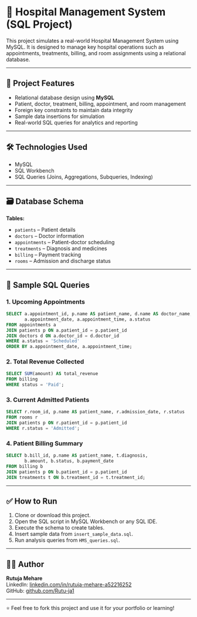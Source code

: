 
# 🏥 Hospital Management System (SQL Project)

This project simulates a real-world Hospital Management System using MySQL. It is designed to manage key hospital operations such as appointments, treatments, billing, and room assignments using a relational database.

---

## 📌 Project Features

- Relational database design using **MySQL**
- Patient, doctor, treatment, billing, appointment, and room management
- Foreign key constraints to maintain data integrity
- Sample data insertions for simulation
- Real-world SQL queries for analytics and reporting

---

## 🛠 Technologies Used

- MySQL
- SQL Workbench
- SQL Queries (Joins, Aggregations, Subqueries, Indexing)

---

## 🗃 Database Schema

**Tables:**
- `patients` – Patient details
- `doctors` – Doctor information
- `appointments` – Patient-doctor scheduling
- `treatments` – Diagnosis and medicines
- `billing` – Payment tracking
- `rooms` – Admission and discharge status

---

## 🔢 Sample SQL Queries

### 1. Upcoming Appointments
```sql
SELECT a.appointment_id, p.name AS patient_name, d.name AS doctor_name,
       a.appointment_date, a.appointment_time, a.status
FROM appointments a
JOIN patients p ON a.patient_id = p.patient_id
JOIN doctors d ON a.doctor_id = d.doctor_id
WHERE a.status = 'Scheduled'
ORDER BY a.appointment_date, a.appointment_time;
```

### 2. Total Revenue Collected
```sql
SELECT SUM(amount) AS total_revenue
FROM billing
WHERE status = 'Paid';
```

### 3. Current Admitted Patients
```sql
SELECT r.room_id, p.name AS patient_name, r.admission_date, r.status
FROM rooms r
JOIN patients p ON r.patient_id = p.patient_id
WHERE r.status = 'Admitted';
```

### 4. Patient Billing Summary
```sql
SELECT b.bill_id, p.name AS patient_name, t.diagnosis,
       b.amount, b.status, b.payment_date
FROM billing b
JOIN patients p ON b.patient_id = p.patient_id
JOIN treatments t ON b.treatment_id = t.treatment_id;
```

---

## ✅ How to Run

1. Clone or download this project.
2. Open the SQL script in MySQL Workbench or any SQL IDE.
3. Execute the schema to create tables.
4. Insert sample data from `insert_sample_data.sql`.
5. Run analysis queries from `HMS_queries.sql`.

---

## 🙋‍♀️ Author

**Rutuja Mehare**  
LinkedIn: [linkedin.com/in/rutuja-mehare-a52216252](https://linkedin.com/in/rutuja-mehare-a52216252)  
GitHub: [github.com/Rutu-ja1](https://github.com/Rutu-ja1)

---

⭐ Feel free to fork this project and use it for your portfolio or learning!
